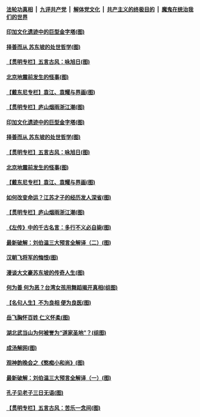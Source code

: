 

####  [法轮功真相](../../../../basic/blob/master/README.md?t=07200502) &nbsp;|&nbsp; [九评共产党](../../../../9ping.md/blob/master/README.md?t=07200502) &nbsp;|&nbsp; [解体党文化](../../../../jtdwh.md/blob/master/README.md?t=07200502)  &nbsp;|&nbsp; [共产主义的终极目的](../../../../gczydzjmd.md/blob/master/README.md?t=07200502) &nbsp;|&nbsp; [魔鬼在统治我们的世界](../../../../mgztzwmdsj.md/blob/master/README.md?t=07200502) 

#### [印加文化遗迹中的巨型金字塔(图)](../pages/p7/940019.md?t=07200502) 

#### [择善而从 苏东坡的处世哲学(图)](../pages/p7/939825.md?t=07200502) 

#### [【贯明专栏】五言古风：咏旭日(图)](../pages/p7/939500.md?t=07200502) 

#### [北京地震前发生的怪事(图)](../pages/p7/940022.md?t=07200502) 

#### [【戴东尼专栏】袁江、袁耀与界画(图)](../pages/p7/937878.md?t=07200502) 

#### [【贯明专栏】庐山烟雨浙江潮(图)](../pages/p7/936827.md?t=07200502) 

#### [印加文化遗迹中的巨型金字塔(图)](../pages/p7/940019.md?t=07200502) 

#### [择善而从 苏东坡的处世哲学(图)](../pages/p7/939825.md?t=07200502) 

#### [【贯明专栏】五言古风：咏旭日(图)](../pages/p7/939500.md?t=07200502) 

#### [北京地震前发生的怪事(图)](../pages/p7/940022.md?t=07200502) 

#### [【戴东尼专栏】袁江、袁耀与界画(图)](../pages/p7/937878.md?t=07200502) 

#### [如何改变命运？江苏才子的经历发人深省(图)](../pages/p7/939897.md?t=07200502) 

#### [【贯明专栏】庐山烟雨浙江潮(图)](../pages/p7/936827.md?t=07200502) 

#### [《左传》中的千古名言：多行不义必自毙(图)](../pages/p7/939910.md?t=07200502) 

#### [最新破解：刘伯温三大预言全解译（二）(图)](../pages/p7/939583.md?t=07200502) 

#### [汉朝飞将军的悔恨(图)](../pages/p7/939586.md?t=07200502) 

#### [漫谈大文豪苏东坡的传奇人生(图)](../pages/p7/939821.md?t=07200502) 

#### [何为善 何为恶？台湾女孩用舞蹈揭开真相(组图)](../pages/p7/939469.md?t=07200502) 

#### [【名句人生】不为良相 便为良医(图)](../pages/p7/939701.md?t=07200502) 

#### [岳飞胸怀百姓 仁义怀柔(图)](../pages/p7/939584.md?t=07200502) 

#### [湖北武当山为何被誉为“道家圣地”？(组图)](../pages/p7/939679.md?t=07200502) 

#### [成汤解网(图)](../pages/p7/939400.md?t=07200502) 

#### [观神韵晚会之《憨痴小和尚》(图)](../pages/p7/936179.md?t=07200502) 

#### [最新破解：刘伯温三大预言全解译（一）(图)](../pages/p7/939582.md?t=07200502) 

#### [孔子见老子三日无语(图)](../pages/p7/939396.md?t=07200502) 

#### [【贯明专栏】五言古风：苦乐一念间(图)](../pages/p7/939498.md?t=07200502) 


